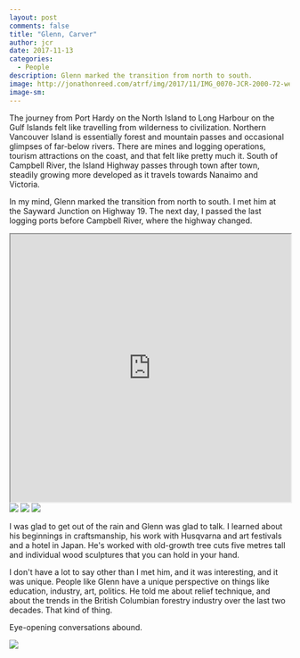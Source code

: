 ```yaml
---
layout: post
comments: false
title: "Glenn, Carver"
author: jcr
date: 2017-11-13
categories:
  - People
description: Glenn marked the transition from north to south.
image: http://jonathonreed.com/atrf/img/2017/11/IMG_0070-JCR-2000-72-web.jpg
image-sm:
---
```


The journey from Port Hardy on the North Island to Long Harbour on the Gulf Islands felt like travelling from wilderness to civilization. Northern Vancouver Island is essentially forest and mountain passes and occasional glimpses of far-below rivers. There are mines and logging operations, tourism attractions on the coast, and that felt like pretty much it. South of Campbell River, the Island Highway passes through town after town, steadily growing more developed as it travels towards Nanaimo and Victoria.

In my mind, Glenn marked the transition from north to south. I met him at the Sayward Junction on Highway 19. The next day, I passed the last logging ports before Campbell River, where the highway changed.

<iframe src="https://www.google.com/maps/d/u/0/embed?mid=1l_jaMhWKI-luk3Qb5Z-UgnSBBCG6unnD" width="100%" height="480"></iframe>

<img src="http://jonathonreed.com/atrf/img/2017/11/IMG_0077-JCR-2000-72-web.jpg">

<img src="http://jonathonreed.com/atrf/img/2017/11/IMG_0075-JCR-2000-72-web.jpg">

<img src="http://jonathonreed.com/atrf/img/2017/11/IMG_0052-JCR-2000-72-web.jpg">

I was glad to get out of the rain and Glenn was glad to talk. I learned about his beginnings in craftsmanship, his work with Husqvarna and art festivals and a hotel in Japan. He's worked with old-growth tree cuts five metres tall and individual wood sculptures that you can hold in your hand.

I don't have a lot to say other than I met him, and it was interesting, and it was unique. People like Glenn have a unique perspective on things like education, industry, art, politics. He told me about relief technique, and about the trends in the British Columbian forestry industry over the last two decades. That kind of thing.

Eye-opening conversations abound.

<img src="http://jonathonreed.com/atrf/img/2017/11/IMG_0059-JCR-2000-72-web.jpg">